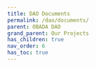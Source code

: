 ```yaml
---
title: DAO Documents
permalink: /dao/documents/
parent: OBADA DAO
grand_parent: Our Projects
has_children: true
nav_order: 6
has_toc: true
---
```

